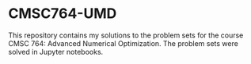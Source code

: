 # CMSC764-UMD

This repository contains my solutions to the problem sets for the course CMSC 764: Advanced Numerical Optimization. The problem sets were solved in Jupyter notebooks.
